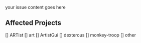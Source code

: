 your issue content goes here

## Affected Projects

[] ARTist
[] art
[] ArtistGui
[] dexterous
[] monkey-troop
[] other

